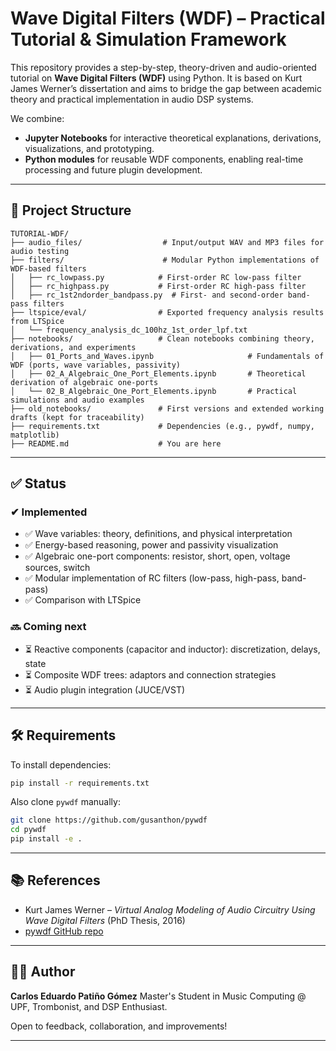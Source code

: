 # Wave Digital Filters (WDF) – Practical Tutorial & Simulation Framework

This repository provides a step-by-step, theory-driven and audio-oriented tutorial on **Wave Digital Filters (WDF)** using Python. It is based on Kurt James Werner’s dissertation and aims to bridge the gap between academic theory and practical implementation in audio DSP systems.

We combine:

*  **Jupyter Notebooks** for interactive theoretical explanations, derivations, visualizations, and prototyping.
*  **Python modules** for reusable WDF components, enabling real-time processing and future plugin development.

---

## 📂 Project Structure

```
TUTORIAL-WDF/
├── audio_files/                  # Input/output WAV and MP3 files for audio testing
├── filters/                      # Modular Python implementations of WDF-based filters
│   ├── rc_lowpass.py            # First-order RC low-pass filter
│   ├── rc_highpass.py           # First-order RC high-pass filter
│   ├── rc_1st2ndorder_bandpass.py  # First- and second-order band-pass filters
├── ltspice/eval/                # Exported frequency analysis results from LTSpice
│   └── frequency_analysis_dc_100hz_1st_order_lpf.txt
├── notebooks/                   # Clean notebooks combining theory, derivations, and experiments
│   ├── 01_Ports_and_Waves.ipynb                     # Fundamentals of WDF (ports, wave variables, passivity)
│   ├── 02_A_Algebraic_One_Port_Elements.ipynb       # Theoretical derivation of algebraic one-ports
│   └── 02_B_Algebraic_One_Port_Elements.ipynb       # Practical simulations and audio examples
├── old_notebooks/               # First versions and extended working drafts (kept for traceability)
├── requirements.txt             # Dependencies (e.g., pywdf, numpy, matplotlib)
├── README.md                    # You are here
```

---

## ✅ Status

### ✔ Implemented

* ✅ Wave variables: theory, definitions, and physical interpretation
* ✅ Energy-based reasoning, power and passivity visualization
* ✅ Algebraic one-port components: resistor, short, open, voltage sources, switch
* ✅ Modular implementation of RC filters (low-pass, high-pass, band-pass)
* ✅ Comparison with LTSpice

### 🔜 Coming next

* ⏳ Reactive components (capacitor and inductor): discretization, delays, state
* ⏳ Composite WDF trees: adaptors and connection strategies
* ⏳ Audio plugin integration (JUCE/VST)

---

## 🛠 Requirements

To install dependencies:

```bash
pip install -r requirements.txt
```

Also clone `pywdf` manually:

```bash
git clone https://github.com/gusanthon/pywdf
cd pywdf
pip install -e .
```

---

## 📚 References

* Kurt James Werner – *Virtual Analog Modeling of Audio Circuitry Using Wave Digital Filters* (PhD Thesis, 2016)
* [pywdf GitHub repo](https://github.com/gusanthon/pywdf)


---

## 👨‍🔬 Author

**Carlos Eduardo Patiño Gómez**
Master's Student in Music Computing @ UPF, Trombonist, and DSP Enthusiast.

Open to feedback, collaboration, and improvements!

---
